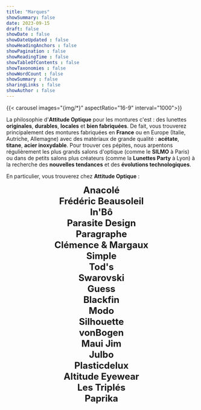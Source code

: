 ```yaml
---
title: "Marques"
showSummary: false
date: 2023-09-15
draft: false
showDate : false
showDateUpdated : false
showHeadingAnchors : false
showPagination : false
showReadingTime : false
showTableOfContents : false
showTaxonomies : false 
showWordCount : false
showSummary : false
sharingLinks : false
showAuthor : false
---
```



{{< carousel images="{img/*}" aspectRatio="16-9" interval="1000">}}


La philosophie d'**Attitude Optique** pour les montures c'est : des lunettes **originales**, **durables**, **locales** et **bien fabriquées**.
De fait, vous trouverez principalement des montures fabriquées en **France** ou en Europe (Italie, Autriche, Allemagne) avec des matériaux de grande qualité : **acétate**, **titane**, **acier inoxydable**.
Pour trouver ces pépites, nous arpentons régulièrement les plus grands salons d'optique (comme le **SILMO** à Paris) ou dans de petits salons plus créateurs (comme la **Lunettes Party** à Lyon) à la recherche des **nouvelles tendances** et des **évolutions technologiques**.


En particulier, vous trouverez chez **Attitude Optique** :

<div style="text-align: center; font-size: x-large">
    <strong>
    Anacolé
    <br>
    Frédéric Beausoleil
    <br>
    In'Bô
    <br>
    Parasite Design
    <br>
    Paragraphe
    <br>
    Clémence & Margaux
    <br>
    Simple
    <br>
    Tod's
    <br>
    Swarovski
    <br>
    Guess
    <br>
    Blackfin
    <br>
    Modo
    <br>
    Silhouette
    <br>
    vonBogen
    <br>
    Maui Jim
    <br>
    Julbo
    <br>
    Plasticdelux
    <br>
    Altitude Eyewear
    <br>
    Les Triplés
    <br>
    Paprika
    </strong>
</div>


